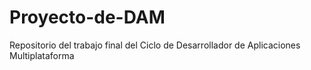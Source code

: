 # Proyecto-de-DAM
Repositorio del trabajo final del Ciclo de Desarrollador de Aplicaciones Multiplataforma
